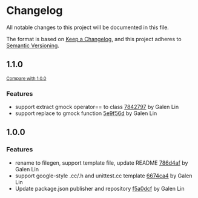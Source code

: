 # Changelog
All notable changes to this project will be documented in this file.

The format is based on [Keep a Changelog](https://keepachangelog.com/en/1.0.0/),
and this project adheres to [Semantic Versioning](https://semver.org/spec/v2.0.0.html).

## 1.1.0

<small>[Compare with 1.0.0](git@github.com:wequick/vscode-filegen/compare/1.0.0...1.1.0)</small>

### Features
- support extract gmock operator== to class [7842797](git@github.com:wequick/vscode-filegen/commit/7842797) by Galen Lin
- support replace to gmock function [5e9f56d](git@github.com:wequick/vscode-filegen/commit/5e9f56d) by Galen Lin

## 1.0.0

### Features
- rename to filegen, support template file, update README [786d4af](git@github.com:wequick/vscode-filegen/commit/786d4af) by Galen Lin
- support google-style .cc/.h and unittest.cc template [6674ca4](git@github.com:wequick/vscode-filegen/commit/6674ca4) by Galen Lin
- Update package.json publisher and repository [f5a0dcf](git@github.com:wequick/vscode-filegen/commit/f5a0dcf) by Galen Lin
